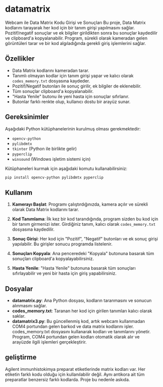 # datamatrix
Webcam ile Data Matrix Kodu Girişi ve Sonuçları
Bu proje, Data Matrix kodlarını tarayarak her kod için bir tanım girişi yapılmasını sağlar. Pozitif/negatif sonuçlar ve ek bilgiler girildikten sonra bu sonuçlar kaydedilir ve clipboard'a kopyalanabilir. Program, sürekli olarak kameradan gelen görüntüleri tarar ve bir kod algıladığında gerekli giriş işlemlerini sağlar.

## Özellikler
- Data Matrix kodlarını kameradan tarar.
- Tanımlı olmayan kodlar için tanım girişi yapar ve kalıcı olarak `codes_memory.txt` dosyasına kaydeder.
- Pozitif/Negatif butonları ile sonuç girilir, ek bilgiler de eklenebilir.
- Tüm sonuçlar clipboard'a kopyalanabilir.
- "Hasta Yenile" butonu ile yeni hasta için sonuçlar sıfırlanır.
- Butonlar farklı renkte olup, kullanıcı dostu bir arayüz sunar.

## Gereksinimler

Aşağıdaki Python kütüphanelerinin kurulmuş olması gerekmektedir:

- `opencv-python`
- `pylibdmtx`
- `tkinter` (Python ile birlikte gelir)
- `pyperclip`
- `winsound` (Windows işletim sistemi için)

Kütüphaneleri kurmak için aşağıdaki komutu kullanabilirsiniz:

```bash
pip install opencv-python pylibdmtx pyperclip
```

## Kullanım

1. **Kamerayı Başlat**: Programı çalıştırdığınızda, kamera açılır ve sürekli olarak Data Matrix kodlarını tarar.

2. **Kod Tanımlama**: İlk kez bir kod tarandığında, program sizden bu kod için bir tanım girmenizi ister. Girdiğiniz tanım, kalıcı olarak `codes_memory.txt` dosyasına kaydedilir.

3. **Sonuç Girişi**: Her kod için "Pozitif", "Negatif" butonları ve ek sonuç girişi yapılabilir. Bu girişler sonucu programda listelenir.

4. **Sonuçları Kopyala**: Ana penceredeki "Kopyala" butonuna basarak tüm sonuçları clipboard'a kopyalayabilirsiniz.

5. **Hasta Yenile**: "Hasta Yenile" butonuna basarak tüm sonuçları sıfırlayabilir ve yeni bir hasta için giriş yapabilirsiniz.

## Dosyalar

- **datamatrix.py**: Ana Python dosyası, kodların taranmasını ve sonucun alınmasını sağlar.
- **codes_memory.txt**: Taranan her kod için girilen tanımları kalıcı olarak saklar.
- **datamatrix3.py**: Bu güncellenmiş kod, artık webcam kullanmadan COM4 portundan gelen barkod ve data matrix kodlarını işler. codes_memory.txt dosyasını kullanarak kodları ve tanımlarını yönetir. Program, COM4 portundan gelen kodları otomatik olarak alır ve arayüzde ilgili işlemleri gerçekleştirir.

## geliştirme
Agilent immunhistokimya preparat etiketlerinde matrix kodları var. Her etiketin farklı kodu olduğu için kullanılabilir değil. Aynı antikora ait tüm preparatlar benzersiz farklı kodlarda. Proje bu nedenle askıda.

